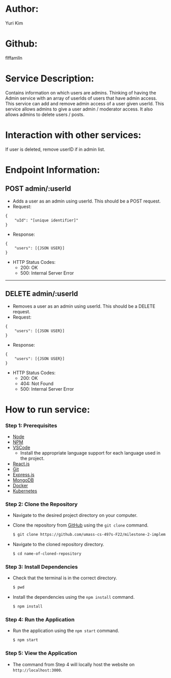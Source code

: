 # Author: 
Yuri Kim

# Github: 
flffamlln

# Service Description: 
Contains information on which users are admins. Thinking of having the Admin service with an array of userIds of users that have admin access.  This service can add and remove admin access of a user given userId. This service allows admins to give a user admin / moderator access. It also allows admins to delete users / posts.

# Interaction with other services: 
If user is deleted, remove userID if in admin list.

# Endpoint Information: 

## POST admin/:userId

- Adds a user as an admin using userId. This should be a POST request.
- Request:
```
{
	"uId": "[unique identifier]"
}
```
- Response:
```
{
	"users": [{JSON USER}]
}
```
- HTTP Status Codes: 
    - 200: OK
    - 500: Internal Server Error
--- 
## DELETE admin/:userId

- Removes a user as an admin using userId. This should be a DELETE request.
- Request: 
```
{
	"users": [{JSON USER}]
}
```
- Response:
```
{
	"users": [{JSON USER}]
}
```
- HTTP Status Codes:
    - 200: OK
    - 404: Not Found
    - 500: Internal Server Error

# How to run service:

### **Step 1: Prerequisites**

- [Node](https://nodejs.org/en/)
- [NPM](https://www.npmjs.com/)
- [VSCode](https://code.visualstudio.com/)
    - Install the appropriate language support for each language used in the project.
- [React.js](https://reactjs.org/)
- [Git](https://git-scm.com/)
- [Express.js](https://expressjs.com/)
- [MongoDB](https://www.mongodb.com/)
- [Docker](https://www.docker.com/)
- [Kubernetes](https://kubernetes.io/)

### **Step 2: Clone the Repository**

- Navigate to the desired project directory on your computer.

- Clone the repository from [GitHub](https://github.com/umass-cs-497s-F22/milestone-2-implementation-team0.git) using the `git clone` command.

    ```bash
    $ git clone https://github.com/umass-cs-497s-F22/milestone-2-implementation-team0.git
    ```

- Navigate to the cloned repository directory.

    ```bash
    $ cd name-of-cloned-repository
    ```
### **Step 3: Install Dependencies**

- Check that the terminal is in the correct directory.

    ```bash
    $ pwd
    ```

- Install the dependencies using the `npm install` command.

    ```bash
    $ npm install
    ```
### **Step 4: Run the Application**

- Run the application using the `npm start` command.

    ```bash
    $ npm start
    ```
### **Step 5: View the Application**
- The command from Step 4 will locally host the website on `http://localhost:3000`.
